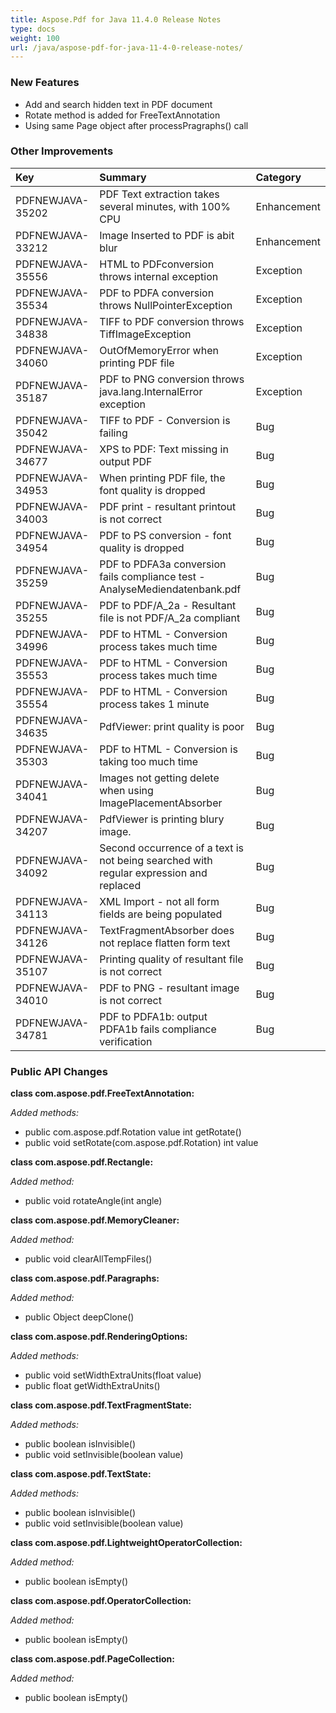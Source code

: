 ```yaml
---
title: Aspose.Pdf for Java 11.4.0 Release Notes
type: docs
weight: 100
url: /java/aspose-pdf-for-java-11-4-0-release-notes/
---
```


### **New Features**
- Add and search hidden text in PDF document
- Rotate method is added for FreeTextAnnotation
- Using same Page object after processPragraphs() call
### **Other Improvements**

|**Key** |**Summary** |**Category** |
| :- | :- | :- |
|PDFNEWJAVA-35202 |PDF Text extraction takes several minutes, with 100% CPU |Enhancement |
|PDFNEWJAVA-33212 |Image Inserted to PDF is abit blur |Enhancement |
|PDFNEWJAVA-35556 |HTML to PDFconversion throws internal exception |Exception |
|PDFNEWJAVA-35534 |PDF to PDFA conversion throws NullPointerException |Exception|
|PDFNEWJAVA-34838 |TIFF to PDF conversion throws TiffImageException |Exception |
|PDFNEWJAVA-34060 |OutOfMemoryError when printing PDF file |Exception |
|PDFNEWJAVA-35187 |PDF to PNG conversion throws java.lang.InternalError exception |Exception |
|PDFNEWJAVA-35042 |TIFF to PDF - Conversion is failing |Bug |
|PDFNEWJAVA-34677 |XPS to PDF: Text missing in output PDF |Bug |
|PDFNEWJAVA-34953 |When printing PDF file, the font quality is dropped |Bug |
|PDFNEWJAVA-34003 |PDF print - resultant printout is not correct |Bug |
|PDFNEWJAVA-34954 |PDF to PS conversion - font quality is dropped |Bug |
|PDFNEWJAVA-35259 |PDF to PDFA3a conversion fails compliance test - AnalyseMediendatenbank.pdf |Bug |
|PDFNEWJAVA-35255 |PDF to PDF/A_2a - Resultant file is not PDF/A_2a compliant |Bug |
|PDFNEWJAVA-34996 |PDF to HTML - Conversion process takes much time |Bug |
|PDFNEWJAVA-35553 |PDF to HTML - Conversion process takes much time |Bug |
|PDFNEWJAVA-35554 |PDF to HTML - Conversion process takes 1 minute |Bug |
|PDFNEWJAVA-34635 |PdfViewer: print quality is poor |Bug |
|PDFNEWJAVA-35303 |PDF to HTML - Conversion is taking too much time |Bug |
|PDFNEWJAVA-34041 |Images not getting delete when using ImagePlacementAbsorber |Bug |
|PDFNEWJAVA-34207 |PdfViewer is printing blury image. |Bug |
|PDFNEWJAVA-34092 |Second occurrence of a text is not being searched with regular expression and replaced |Bug |
|PDFNEWJAVA-34113 |XML Import - not all form fields are being populated |Bug |
|PDFNEWJAVA-34126 |TextFragmentAbsorber does not replace flatten form text |Bug |
|PDFNEWJAVA-35107 |Printing quality of resultant file is not correct |Bug |
|PDFNEWJAVA-34010 |PDF to PNG - resultant image is not correct |Bug |
|PDFNEWJAVA-34781 |PDF to PDFA1b: output PDFA1b fails compliance verification |Bug |
### **Public API Changes**
**class com.aspose.pdf.FreeTextAnnotation:**

*Added methods:*

- public com.aspose.pdf.Rotation value int getRotate()
- public void setRotate(com.aspose.pdf.Rotation) int value

**class com.aspose.pdf.Rectangle:**

*Added method:*

- public void rotateAngle(int angle)

**class com.aspose.pdf.MemoryCleaner:**

*Added method:*

- public void clearAllTempFiles()

**class com.aspose.pdf.Paragraphs:**

*Added method:*

- public Object deepClone()

**class com.aspose.pdf.RenderingOptions:**

*Added methods:*

- public void setWidthExtraUnits(float value)
- public float getWidthExtraUnits()

**class com.aspose.pdf.TextFragmentState:**

*Added methods:*

- public boolean isInvisible()
- public void setInvisible(boolean value)

**class com.aspose.pdf.TextState:**

*Added methods:*

- public boolean isInvisible()
- public void setInvisible(boolean value)

**class com.aspose.pdf.LightweightOperatorCollection:**

*Added method:*

- public boolean isEmpty()

**class com.aspose.pdf.OperatorCollection:**

*Added method:*

- public boolean isEmpty()

**class com.aspose.pdf.PageCollection:**

*Added method:*

- public boolean isEmpty()
